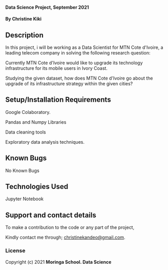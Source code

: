 

#### Data Science Project, September 2021

#### By **Christine Kiki**

## Description
In this project, i will be working as a Data Scientist for MTN Cote d'Ivoire, a leading telecom company in solving the following research question:

Currently MTN Cote d'Ivoire would like to upgrade its technology infrastructure for its mobile users in Ivory Coast. 

Studying the given dataset, how does MTN Cote d'Ivoire go about the upgrade of its infrastructure strategy within the given cities?

## Setup/Installation Requirements
Google Colaboratory.

Pandas and Numpy Libraries

Data cleaning tools

Exploratory data analysis techniques.

## Known Bugs
No Known Bugs

## Technologies Used
Jupyter Notebook

## Support and contact details
To make a contribution to the code or any part of the project, 

Kindly contact me through; christinekandeo@gmail.com.
### License

Copyright (c) 2021 **Moringa School. Data Science**
